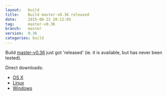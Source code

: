 ```yaml
---
layout:   build
title:    Build master-v0.36 released
date:     2015-08-22 20:12:05
tag:      master-v0.36
branch:   master
version:  0.36
categories: build
---
```

Build [master-v0.36][github-release] just got 'released' (ie. it is available, but has never been tested).

Direct downloads:

  - [OS X][osx-download]
  - [Linux][linux-download]
  - [Windows][windows-download]

[osx-download]: https://github.com/cor/LD33/releases/download/master-v0.36/osx_master-v0.36.zip
[linux-download]: https://github.com/cor/LD33/releases/download/master-v0.36/linux_master-v0.36.zip
[windows-download]: https://github.com/cor/LD33/releases/download/master-v0.36/windows_master-v0.36.zip
[github-release]: https://github.com/cor/LD33/releases/tag/master-v0.36
